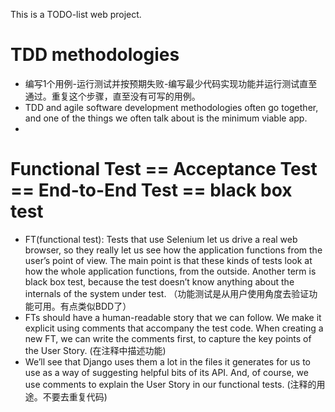 This is a TODO-list web project.

# TDD methodologies
- 编写1个用例-运行测试并按预期失败-编写最少代码实现功能并运行测试直至通过。重复这个步骤，直至没有可写的用例。
- TDD and agile software development methodologies often go together, and one of the things we often talk about is the minimum viable app.
- 

# Functional Test == Acceptance Test == End-to-End Test == black box test
- FT(functional test): Tests that use Selenium let us drive a real web browser, so they really let us see how the application functions from the user’s point of view. The main point is that these kinds of tests look at how the whole application functions, from the outside. Another term is black box test, because the test doesn’t know anything about the internals of the system under test. （功能测试是从用户使用角度去验证功能可用。有点类似BDD了）
- FTs should have a human-readable story that we can follow. We make it explicit using comments that accompany the test code. When creating a new FT, we can write the comments first, to capture the key points of the User Story. (在注释中描述功能)
- We’ll see that Django uses them a lot in the files it generates for us to use as a way of suggesting helpful bits of its API. And, of course, we use comments to explain the User Story in our functional tests. (注释的用途。不要去重复代码)

